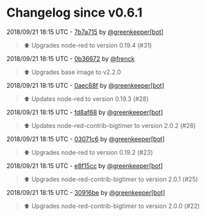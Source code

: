 # Changelog since v0.6.1

2018/09/21 18:15 UTC - [7b7a715](https://github.com/hassio-addons/addon-node-red/commit/7b7a71531c44c0f1e8154d4f233647ec321e12fd) by [@greenkeeper[bot]](https://github.com/marketplace/greenkeeper)
> :arrow_up: Upgrades node-red to version 0.19.4 (#31) 

2018/09/21 18:15 UTC - [0b36672](https://github.com/hassio-addons/addon-node-red/commit/0b36672ebdc623e1eb07f362ed1d28046fd8b9b4) by [@frenck](https://github.com/frenck)
> :arrow_up: Upgrades base image to v2.2.0 

2018/09/21 18:15 UTC - [0aec68f](https://github.com/hassio-addons/addon-node-red/commit/0aec68f34987064dc8186a81b348ae0082026c5a) by [@greenkeeper[bot]](https://github.com/marketplace/greenkeeper)
> :arrow_up: Updates node-red to version 0.19.3 (#28) 

2018/09/21 18:15 UTC - [fd8af68](https://github.com/hassio-addons/addon-node-red/commit/fd8af68f2aaf6fdb6079b6f4125eb917a5c2e4c7) by [@greenkeeper[bot]](https://github.com/marketplace/greenkeeper)
> :arrow_up: Updates node-red-contrib-bigtimer to version 2.0.2 (#26) 

2018/09/21 18:15 UTC - [03071c6](https://github.com/hassio-addons/addon-node-red/commit/03071c64fc56424eb0b88e7df1af90f120ebef17) by [@greenkeeper[bot]](https://github.com/marketplace/greenkeeper)
> :arrow_up: Upgrades node-red to version 0.19.2 (#23) 

2018/09/21 18:15 UTC - [e8f15cc](https://github.com/hassio-addons/addon-node-red/commit/e8f15cc6ec6a128861baa9665199e55eb4c80a06) by [@greenkeeper[bot]](https://github.com/marketplace/greenkeeper)
> :arrow_up: Upgrades node-red-contrib-bigtimer to version 2.0.1 (#25) 

2018/09/21 18:15 UTC - [30916be](https://github.com/hassio-addons/addon-node-red/commit/30916be7358e7d3561882309a63814f8e9160389) by [@greenkeeper[bot]](https://github.com/marketplace/greenkeeper)
> :arrow_up: Upgrades node-red-contrib-bigtimer to version 2.0.0 (#22) 

